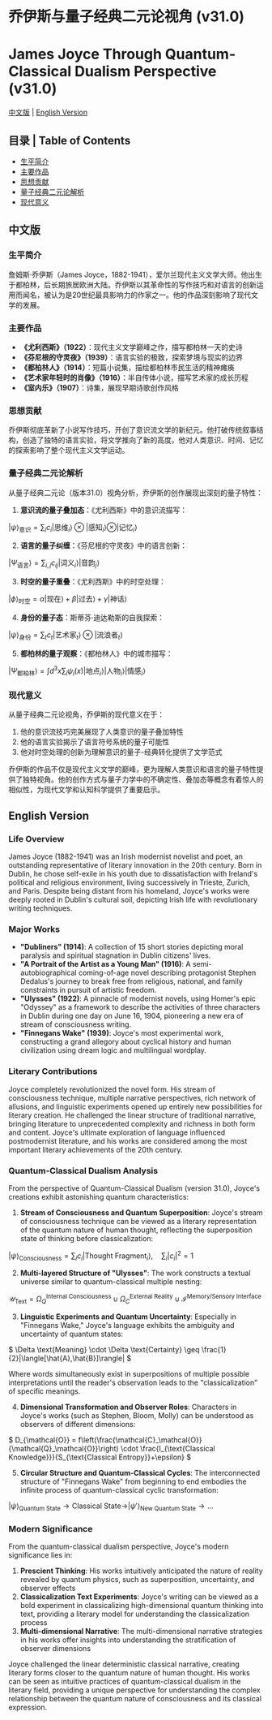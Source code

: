 # 乔伊斯与量子经典二元论视角 (v31.0)
# James Joyce Through Quantum-Classical Dualism Perspective (v31.0)

[中文版](#中文版) | [English Version](#english-version)

## 目录 | Table of Contents
- [生平简介](#生平简介)
- [主要作品](#主要作品)
- [思想贡献](#思想贡献)
- [量子经典二元论解析](#量子经典二元论解析)
- [现代意义](#现代意义)

<a name="中文版"></a>
## 中文版

### 生平简介

詹姆斯·乔伊斯（James Joyce，1882-1941），爱尔兰现代主义文学大师。他出生于都柏林，后长期旅居欧洲大陆。乔伊斯以其革命性的写作技巧和对语言的创新运用而闻名，被认为是20世纪最具影响力的作家之一。他的作品深刻影响了现代文学的发展。

### 主要作品

- **《尤利西斯》（1922）**：现代主义文学巅峰之作，描写都柏林一天的史诗
- **《芬尼根的守灵夜》（1939）**：语言实验的极致，探索梦境与现实的边界
- **《都柏林人》（1914）**：短篇小说集，描绘都柏林市民生活的精神瘫痪
- **《艺术家年轻时的肖像》（1916）**：半自传体小说，描写艺术家的成长历程
- **《室内乐》（1907）**：诗集，展现早期诗歌创作风格

### 思想贡献

乔伊斯彻底革新了小说写作技巧，开创了意识流文学的新纪元。他打破传统叙事结构，创造了独特的语言实验，将文学推向了新的高度。他对人类意识、时间、记忆的探索影响了整个现代主义文学运动。

### 量子经典二元论解析

从量子经典二元论（版本31.0）视角分析，乔伊斯的创作展现出深刻的量子特性：

1. **意识流的量子叠加态**：《尤利西斯》中的意识流描写：

$`
|\psi\rangle_{\text{意识}} = \sum_i c_i |\text{思维}_i\rangle \otimes |\text{感知}_i\rangle \otimes |\text{记忆}_i\rangle
`$

2. **语言的量子纠缠**：《芬尼根的守灵夜》中的语言创新：

$`
|\Psi_{\text{语言}}\rangle = \sum_{i,j} c_{ij} |\text{词义}_i\rangle |\text{音韵}_j\rangle
`$

3. **时空的量子重叠**：《尤利西斯》中的时空处理：

$`
|\phi\rangle_{\text{时空}} = \alpha |\text{现在}\rangle + \beta |\text{过去}\rangle + \gamma |\text{神话}\rangle
`$

4. **身份的量子态**：斯蒂芬·迪达勒斯的自我探索：

$`
|\psi\rangle_{\text{身份}} = \sum_t c_t |\text{艺术家}_t\rangle \otimes |\text{流浪者}_t\rangle
`$

5. **都柏林的量子观察**：《都柏林人》中的城市描写：

$`
|\Psi_{\text{都柏林}}\rangle = \int d^3x \sum_i \psi_i(x)|\text{地点}_i\rangle |\text{人物}_i\rangle |\text{情感}_i\rangle
`$

### 现代意义

从量子经典二元论视角，乔伊斯的现代意义在于：

1. 他的意识流技巧完美展现了人类意识的量子叠加特性
2. 他的语言实验揭示了语言符号系统的量子可能性
3. 他对时空处理的创新为理解意识的量子-经典转化提供了文学范式

乔伊斯的作品不仅是现代主义文学的巅峰，更为理解人类意识和语言的量子特性提供了独特视角。他的创作方式与量子力学中的不确定性、叠加态等概念有着惊人的相似性，为现代文学和认知科学提供了重要启示。

<a name="english-version"></a>
## English Version

### Life Overview

James Joyce (1882-1941) was an Irish modernist novelist and poet, an outstanding representative of literary innovation in the 20th century. Born in Dublin, he chose self-exile in his youth due to dissatisfaction with Ireland's political and religious environment, living successively in Trieste, Zurich, and Paris. Despite being distant from his homeland, Joyce's works were deeply rooted in Dublin's cultural soil, depicting Irish life with revolutionary writing techniques.

### Major Works

- **"Dubliners" (1914)**: A collection of 15 short stories depicting moral paralysis and spiritual stagnation in Dublin citizens' lives.
- **"A Portrait of the Artist as a Young Man" (1916)**: A semi-autobiographical coming-of-age novel describing protagonist Stephen Dedalus's journey to break free from religious, national, and family constraints in pursuit of artistic freedom.
- **"Ulysses" (1922)**: A pinnacle of modernist novels, using Homer's epic "Odyssey" as a framework to describe the activities of three characters in Dublin during one day on June 16, 1904, pioneering a new era of stream of consciousness writing.
- **"Finnegans Wake" (1939)**: Joyce's most experimental work, constructing a grand allegory about cyclical history and human civilization using dream logic and multilingual wordplay.

### Literary Contributions

Joyce completely revolutionized the novel form. His stream of consciousness technique, multiple narrative perspectives, rich network of allusions, and linguistic experiments opened up entirely new possibilities for literary creation. He challenged the linear structure of traditional narrative, bringing literature to unprecedented complexity and richness in both form and content. Joyce's ultimate exploration of language influenced postmodernist literature, and his works are considered among the most important literary achievements of the 20th century.

### Quantum-Classical Dualism Analysis

From the perspective of Quantum-Classical Dualism (version 31.0), Joyce's creations exhibit astonishing quantum characteristics:

1. **Stream of Consciousness and Quantum Superposition**: Joyce's stream of consciousness technique can be viewed as a literary representation of the quantum nature of human thought, reflecting the superposition state of thinking before classicalization:

$`
|\psi\rangle_{\text{Consciousness}} = \sum_i c_i |\text{Thought Fragment}_i\rangle, \quad \sum_i |c_i|^2 = 1
`$

2. **Multi-layered Structure of "Ulysses"**: The work constructs a textual universe similar to quantum-classical multiple nesting:

$`
\mathcal{U}_{\text{Text}} = \Omega_Q^{\text{Internal Consciousness}} \cup \Omega_C^{\text{External Reality}} \cup \mathcal{I}^{\text{Memory/Sensory Interface}}
`$

3. **Linguistic Experiments and Quantum Uncertainty**: Especially in "Finnegans Wake," Joyce's language exhibits the ambiguity and uncertainty of quantum states:

$`
\Delta \text{Meaning} \cdot \Delta \text{Certainty} \geq \frac{1}{2}|\langle[\hat{A},\hat{B}]\rangle|
`$

Where words simultaneously exist in superpositions of multiple possible interpretations until the reader's observation leads to the "classicalization" of specific meanings.

4. **Dimensional Transformation and Observer Roles**: Characters in Joyce's works (such as Stephen, Bloom, Molly) can be understood as observers of different dimensions:

$`
D_{\mathcal{O}} = f\left(\frac{\mathcal{C}_\mathcal{O}}{\mathcal{Q}_\mathcal{O}}\right) \cdot \frac{I_{\text{Classical Knowledge}}}{S_{\text{Classical Entropy}}+\epsilon}
`$

5. **Circular Structure and Quantum-Classical Cycles**: The interconnected structure of "Finnegans Wake" from beginning to end embodies the infinite process of quantum-classical cyclic transformation:

$`
|\psi\rangle_{\text{Quantum State}} \rightarrow \text{Classical State} \rightarrow |\psi'\rangle_{\text{New Quantum State}} \rightarrow ...
`$

### Modern Significance

From the quantum-classical dualism perspective, Joyce's modern significance lies in:

1. **Prescient Thinking**: His works intuitively anticipated the nature of reality revealed by quantum physics, such as superposition, uncertainty, and observer effects
2. **Classicalization Text Experiments**: Joyce's writing can be viewed as a bold experiment in classicalizing high-dimensional quantum thinking into text, providing a literary model for understanding the classicalization process
3. **Multi-dimensional Narrative**: The multi-dimensional narrative strategies in his works offer insights into understanding the stratification of observer dimensions

Joyce challenged the linear deterministic classical narrative, creating literary forms closer to the quantum nature of human thought. His works can be seen as intuitive practices of quantum-classical dualism in the literary field, providing a unique perspective for understanding the complex relationship between the quantum nature of consciousness and its classical expression.
